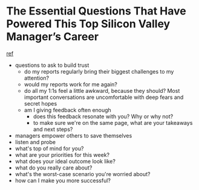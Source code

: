 # The Essential Questions That Have Powered This Top Silicon Valley Manager’s Career
[ref](https://firstround.com/review/the-essential-questions-that-have-powered-this-top-silicon-valley-managers-career/)

- questions to ask to build trust
  - do my reports regularly bring their biggest challenges to my attention?
  - would my reports work for me again?
  - do all my 1:1s feel a little awkward, because they should? Most important conversations are uncomfortable with deep fears and secret hopes
  - am I giving feedback often enough
    - does this feedback resonate with you? Why or why not?
    - to make sure we're on the same page, what are your takeaways and next steps?
- managers empower others to save themselves
- listen and probe
- what's top of mind for you?
- what are your priorities for this week?
- what does your ideal outcome look like?
- what do you really care about?
- what's the worst-case scenario you're worried about?
- how can I make you more successful?